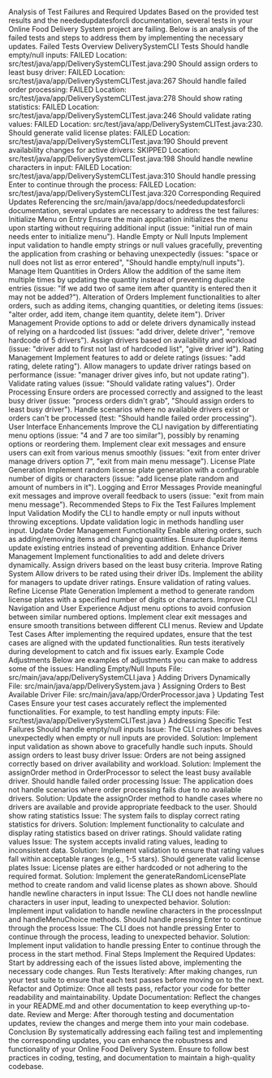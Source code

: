 Analysis of Test Failures and Required Updates
Based on the provided test results and the neededupdatesforcli documentation, several tests in your Online Food Delivery System project are failing. Below is an analysis of the failed tests and steps to address them by implementing the necessary updates.
Failed Tests Overview
DeliverySystemCLI Tests
Should handle empty/null inputs: FAILED
Location: src/test/java/app/DeliverySystemCLITest.java:290
Should assign orders to least busy driver: FAILED
Location: src/test/java/app/DeliverySystemCLITest.java:267
Should handle failed order processing: FAILED
Location: src/test/java/app/DeliverySystemCLITest.java:278
Should show rating statistics: FAILED
Location: src/test/java/app/DeliverySystemCLITest.java:246
Should validate rating values: FAILED
Location: src/test/java/app/DeliverySystemCLITest.java:230. Should generate valid license plates: FAILED
Location: src/test/java/app/DeliverySystemCLITest.java:190
Should prevent availability changes for active drivers: SKIPPED
Location: src/test/java/app/DeliverySystemCLITest.java:198
Should handle newline characters in input: FAILED
Location: src/test/java/app/DeliverySystemCLITest.java:310
Should handle pressing Enter to continue through the process: FAILED
Location: src/test/java/app/DeliverySystemCLITest.java:320
Corresponding Required Updates
Referencing the src/main/java/app/docs/neededupdatesforcli documentation, several updates are necessary to address the test failures:  Initialize Menu on Entry
Ensure the main application initializes the menu upon starting without requiring additional input (issue: "initial run of main needs enter to initialize menu").
Handle Empty or Null Inputs
Implement input validation to handle empty strings or null values gracefully, preventing the application from crashing or behaving unexpectedly (issues: "space or null does not list as error entered", "Should handle empty/null inputs").
Manage Item Quantities in Orders
Allow the addition of the same item multiple times by updating the quantity instead of preventing duplicate entries (issue: "If we add two of same item after quantity is entered then it may not be added?").
Alteration of Orders
Implement functionalities to alter orders, such as adding items, changing quantities, or deleting items (issues: "alter order, add item, change item quantity, delete item").
Driver Management
Provide options to add or delete drivers dynamically instead of relying on a hardcoded list (issues: "add driver, delete driver", "remove hardcode of 5 drivers").
Assign drivers based on availability and workload (issue: "driver add to first not last of hardcoded list", "give driver id").
Rating Management Implement features to add or delete ratings (issues: "add rating, delete rating").
Allow managers to update driver ratings based on performance (issue: "manager driver gives info, but not update rating").
Validate rating values (issue: "Should validate rating values").
Order Processing
Ensure orders are processed correctly and assigned to the least busy driver (issue: "process orders didn't grab", "Should assign orders to least busy driver").
Handle scenarios where no available drivers exist or orders can't be processed (test: "Should handle failed order processing").
User Interface Enhancements
Improve the CLI navigation by differentiating menu options (issue: "4 and 7 are too similar"), possibly by renaming options or reordering them.
Implement clear exit messages and ensure users can exit from various menus smoothly (issues: "exit from enter driver manage drivers option 7", "exit from main menu message").
License Plate Generation
Implement random license plate generation with a configurable number of digits or characters (issue: "add license plate random and amount of numbers in it").
Logging and Error Messages
Provide meaningful exit messages and improve overall feedback to users (issue: "exit from main menu message").
Recommended Steps to Fix the Test Failures
Implement Input Validation
Modify the CLI to handle empty or null inputs without throwing exceptions.
Update validation logic in methods handling user input.
Update Order Management Functionality
Enable altering orders, such as adding/removing items and changing quantities.
Ensure duplicate items update existing entries instead of preventing addition.
Enhance Driver Management
Implement functionalities to add and delete drivers dynamically.
Assign drivers based on the least busy criteria.
Improve Rating System
Allow drivers to be rated using their driver IDs.
Implement the ability for managers to update driver ratings.
Ensure validation of rating values.
Refine License Plate Generation
Implement a method to generate random license plates with a specified number of digits or characters.
Improve CLI Navigation and User Experience
Adjust menu options to avoid confusion between similar numbered options.
Implement clear exit messages and ensure smooth transitions between different CLI menus.
Review and Update Test Cases
After implementing the required updates, ensure that the test cases are aligned with the updated functionalities.
Run tests iteratively during development to catch and fix issues early.
Example Code Adjustments
Below are examples of adjustments you can make to address some of the issues:
Handling Empty/Null Inputs
File: src/main/java/app/DeliverySystemCLI.java
}
Adding Drivers Dynamically
File: src/main/java/app/DeliverySystem.java
}
Assigning Orders to Best Available Driver
File: src/main/java/app/OrderProcessor.java
}
Updating Test Cases
Ensure your test cases accurately reflect the implemented functionalities. For example, to test handling empty inputs:
File: src/test/java/app/DeliverySystemCLITest.java
}
Addressing Specific Test Failures
Should handle empty/null inputs
Issue: The CLI crashes or behaves unexpectedly when empty or null inputs are provided.
Solution: Implement input validation as shown above to gracefully handle such inputs.
Should assign orders to least busy driver
Issue: Orders are not being assigned correctly based on driver availability and workload.
Solution: Implement the assignOrder method in OrderProcessor to select the least busy available driver.
Should handle failed order processing
Issue: The application does not handle scenarios where order processing fails due to no available drivers.
Solution: Update the assignOrder method to handle cases where no drivers are available and provide appropriate feedback to the user.
Should show rating statistics
Issue: The system fails to display correct rating statistics for drivers.
Solution: Implement functionality to calculate and display rating statistics based on driver ratings.
Should validate rating values
Issue: The system accepts invalid rating values, leading to inconsistent data.
Solution: Implement validation to ensure that rating values fall within acceptable ranges (e.g., 1-5 stars).
Should generate valid license plates
Issue: License plates are either hardcoded or not adhering to the required format.
Solution: Implement the generateRandomLicensePlate method to create random and valid license plates as shown above.
Should handle newline characters in input
Issue: The CLI does not handle newline characters in user input, leading to unexpected behavior.
Solution: Implement input validation to handle newline characters in the processInput and handleMenuChoice methods.
Should handle pressing Enter to continue through the process
Issue: The CLI does not handle pressing Enter to continue through the process, leading to unexpected behavior.
Solution: Implement input validation to handle pressing Enter to continue through the process in the start method.
Final Steps
Implement the Required Updates: Start by addressing each of the issues listed above, implementing the necessary code changes.
Run Tests Iteratively: After making changes, run your test suite to ensure that each test passes before moving on to the next.
Refactor and Optimize: Once all tests pass, refactor your code for better readability and maintainability.
Update Documentation: Reflect the changes in your README.md and other documentation to keep everything up-to-date.
Review and Merge: After thorough testing and documentation updates, review the changes and merge them into your main codebase.
Conclusion
By systematically addressing each failing test and implementing the corresponding updates, you can enhance the robustness and functionality of your Online Food Delivery System. Ensure to follow best practices in coding, testing, and documentation to maintain a high-quality codebase.
